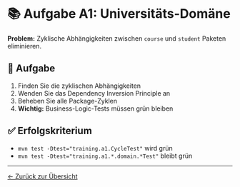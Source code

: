 # 📚 Aufgabe A1: Universitäts-Domäne

**Problem:** Zyklische Abhängigkeiten zwischen `course` und `student` Paketen eliminieren.

## 🎯 Aufgabe

1. Finden Sie die zyklischen Abhängigkeiten
2. Wenden Sie das Dependency Inversion Principle an
3. Beheben Sie alle Package-Zyklen
4. **Wichtig:** Business-Logic-Tests müssen grün bleiben

## ✅ Erfolgskriterium

- `mvn test -Dtest="training.a1.CycleTest"` wird grün
- `mvn test -Dtest="training.a1.*.domain.*Test"` bleibt grün

---
[← Zurück zur Übersicht](../../../README.md)

